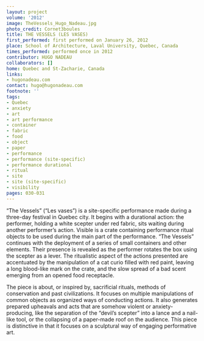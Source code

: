 ```yaml
---
layout: project
volume: '2012'
image: TheVessels_Hugo_Nadeau.jpg
photo_credit: Cornet3boules
title: THE VESSELS (LES VASES)
first_performed: first performed on January 26, 2012
place: School of Architecture, Laval University, Quebec, Canada
times_performed: performed once in 2012
contributor: HUGO NADEAU
collaborators: []
home: Quebec and St-Zacharie, Canada
links:
- hugonadeau.com
contact: hugo@hugonadeau.com
footnote: ''
tags:
- Quebec
- anxiety
- art
- art performance
- container
- fabric
- food
- object
- paper
- performance
- performance (site-specific)
- performance durational
- ritual
- site
- site (site-specific)
- visibility
pages: 030-031
---
```


 


“The Vessels” (“Les vases”) is a site-specific performance made during a three-day festival in Quebec city. It begins with a durational action: the performer, holding a white scepter under red fabric, sits waiting during another performer’s action. Visible is a crate containing performance ritual objects to be used during the main part of the performance. “The Vessels” continues with the deployment of a series of small containers and other elements. Their presence is revealed as the performer rotates the box using the scepter as a lever. The ritualistic aspect of the actions presented are accentuated by the manipulation of a cat curio filled with red paint, leaving a long blood-like mark on the crate, and the slow spread of a bad scent emerging from an opened food receptacle.

The piece is about, or inspired by, sacrificial rituals, methods of conservation and past civilizations. It focuses on multiple manipulations of common objects as organized ways of conducting actions. It also generates prepared upheavals and acts that are somehow violent or anxiety-producing, like the separation of the “devil’s scepter” into a lance and a nail-like tool, or the collapsing of a paper-made roof on the audience. This piece is distinctive in that it focuses on a sculptural way of engaging performative art.

